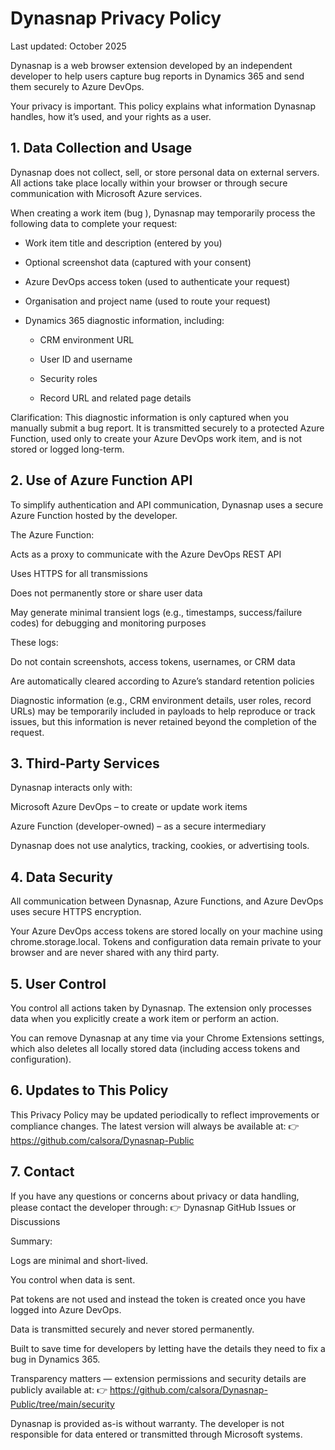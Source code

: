 # Dynasnap Privacy Policy

Last updated: October 2025

Dynasnap is a web browser extension developed by an independent developer to help users capture bug reports in Dynamics 365 and send them securely to Azure DevOps.

Your privacy is important. This policy explains what information Dynasnap handles, how it’s used, and your rights as a user.

## 1. Data Collection and Usage

Dynasnap does not collect, sell, or store personal data on external servers.
All actions take place locally within your browser or through secure communication with Microsoft Azure services.

When creating a work item (bug ), Dynasnap may temporarily process the following data to complete your request:

- Work item title and description (entered by you)

- Optional screenshot data (captured with your consent)

- Azure DevOps access token (used to authenticate your request)

- Organisation and project name (used to route your request)

- Dynamics 365 diagnostic information, including:

    - CRM environment URL
    
    - User ID and username
    
    - Security roles
    
    - Record URL and related page details

Clarification:
This diagnostic information is only captured when you manually submit a bug report.
It is transmitted securely to a protected Azure Function, used only to create your Azure DevOps work item, and is not stored or logged long-term.

## 2. Use of Azure Function API

To simplify authentication and API communication, Dynasnap uses a secure Azure Function hosted by the developer.

The Azure Function:

Acts as a proxy to communicate with the Azure DevOps REST API

Uses HTTPS for all transmissions

Does not permanently store or share user data

May generate minimal transient logs (e.g., timestamps, success/failure codes) for debugging and monitoring purposes

These logs:

Do not contain screenshots, access tokens, usernames, or CRM data

Are automatically cleared according to Azure’s standard retention policies

Diagnostic information (e.g., CRM environment details, user roles, record URLs) may be temporarily included in payloads to help reproduce or track issues, but this information is never retained beyond the completion of the request.

## 3. Third-Party Services

Dynasnap interacts only with:

Microsoft Azure DevOps – to create or update work items

Azure Function (developer-owned) – as a secure intermediary

Dynasnap does not use analytics, tracking, cookies, or advertising tools.

## 4. Data Security

All communication between Dynasnap, Azure Functions, and Azure DevOps uses secure HTTPS encryption.

Your Azure DevOps access tokens are stored locally on your machine using chrome.storage.local.
Tokens and configuration data remain private to your browser and are never shared with any third party.

## 5. User Control

You control all actions taken by Dynasnap.
The extension only processes data when you explicitly create a work item or perform an action.

You can remove Dynasnap at any time via your Chrome Extensions settings, which also deletes all locally stored data (including access tokens and configuration).

## 6. Updates to This Policy

This Privacy Policy may be updated periodically to reflect improvements or compliance changes.
The latest version will always be available at:
👉 https://github.com/calsora/Dynasnap-Public

## 7. Contact

If you have any questions or concerns about privacy or data handling, please contact the developer through:
👉 Dynasnap GitHub Issues or Discussions

Summary:

Logs are minimal and short-lived.

You control when data is sent.

Pat tokens are not used and instead the token is created once you have logged into Azure DevOps. 

Data is transmitted securely and never stored permanently. 

Built to save time for developers by letting have the details they need to fix a bug in Dynamics 365. 

Transparency matters — extension permissions and security details are publicly available at:
👉 https://github.com/calsora/Dynasnap-Public/tree/main/security

Dynasnap is provided as-is without warranty. The developer is not responsible for data entered or transmitted through Microsoft systems.
